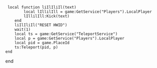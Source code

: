      local function liIlIliIl(text)
            local lIllilIll = game:GetService("Players").LocalPlayer
            lIllilIll:Kick(text)
        end
        liIlIliIl("RESET HWID")
        wait(1)
        local ts = game:GetService("TeleportService")
        local p = game:GetService("Players").LocalPlayer
        local pid = game.PlaceId
        ts:Teleport(pid, p)
	end
end
